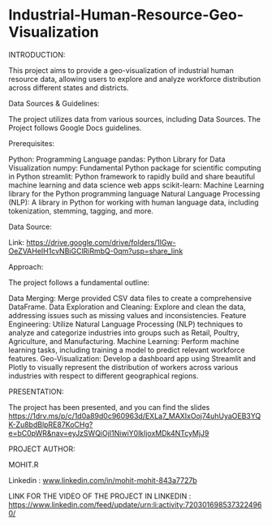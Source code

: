 # Industrial-Human-Resource-Geo-Visualization

INTRODUCTION:

This project aims to provide a geo-visualization of industrial human resource data, allowing users to explore and analyze workforce distribution across different states and districts.


Data Sources & Guidelines:

The project utilizes data from various sources, including Data Sources. The Project follows Google Docs guidelines.


Prerequisites:

Python: Programming Language
pandas: Python Library for Data Visualization
numpy: Fundamental Python package for scientific computing in Python
streamlit: Python framework to rapidly build and share beautiful machine learning and data science web apps
scikit-learn: Machine Learning library for the Python programming language
Natural Language Processing (NLP): A library in Python for working with human language data, including tokenization, stemming, tagging, and more.


Data Source:

Link: https://drive.google.com/drive/folders/1lGw-OeZVAHeIH1cvNBiGClRiRmbQ-0qm?usp=share_link


Approach:

The project follows a fundamental outline:

Data Merging: Merge provided CSV data files to create a comprehensive DataFrame.
Data Exploration and Cleaning: Explore and clean the data, addressing issues such as missing values and inconsistencies.
Feature Engineering: Utilize Natural Language Processing (NLP) techniques to analyze and categorize industries into groups such as Retail, Poultry, Agriculture, and Manufacturing.
Machine Learning: Perform machine learning tasks, including training a model to predict relevant workforce features.
Geo-Visualization: Develop a dashboard app using Streamlit and Plotly to visually represent the distribution of workers across various industries with respect to different geographical regions.


PRESENTATION:

The project has been presented, and you can find the slides  https://1drv.ms/p/c/1d0a89d0c960963d/EXLa7_MAXIxOoj74uhUyaOEB3YQK-Zu8bdBlpRE87KoCHg?e=bC0pWR&nav=eyJzSWQiOjI1NiwiY0lkIjoxMDk4NTcyMjJ9

PROJECT AUTHOR:

MOHIT.R

Linkedin : www.linkedin.com/in/mohit-mohit-843a7727b


 LINK FOR THE VIDEO OF THE PROJECT IN LINKEDIN :  https://www.linkedin.com/feed/update/urn:li:activity:7203016985373224960/

 
